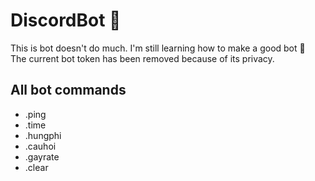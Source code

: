# DiscordBot 🤖
This is bot doesn't do much. I'm still learning how to make a good bot 🤡  
The current bot token has been removed because of its privacy.
## All bot commands ##
- .ping
- .time
- .hungphi
- .cauhoi
- .gayrate
- .clear
